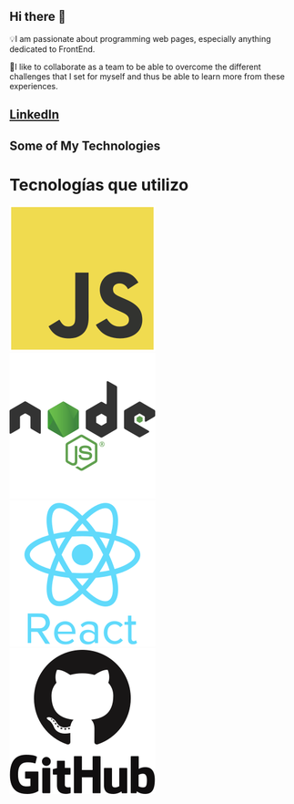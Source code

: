 ## Hi there 👋

💡I am passionate about programming web pages, especially anything dedicated to FrontEnd.

🤝I like to collaborate as a team to be able to overcome the different challenges that I set for myself and thus be able to learn more from these experiences.

## [LinkedIn](https://www.linkedin.com/in/ian-mart%C3%ADnez-25265b267/")

## Some of My Technologies
# Tecnologías que utilizo

![JavaScript](https://raw.githubusercontent.com/devicons/devicon/master/icons/javascript/javascript-original.svg)
![Node.js](https://raw.githubusercontent.com/devicons/devicon/master/icons/nodejs/nodejs-original-wordmark.svg)
![React](https://raw.githubusercontent.com/devicons/devicon/master/icons/react/react-original-wordmark.svg)
![GitHub](https://raw.githubusercontent.com/devicons/devicon/master/icons/github/github-original-wordmark.svg)

